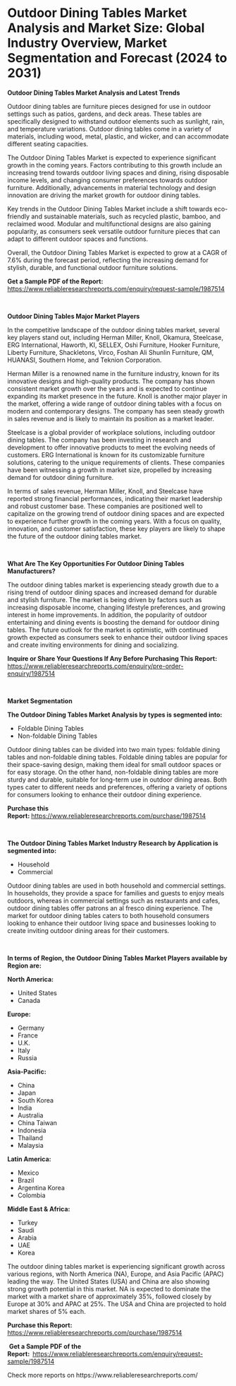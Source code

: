 <p><h1>Outdoor Dining Tables Market Analysis and Market Size: Global Industry Overview, Market Segmentation and Forecast (2024 to 2031)</h1></p><p><strong>Outdoor Dining Tables Market Analysis and Latest Trends</strong></p>
<p><p>Outdoor dining tables are furniture pieces designed for use in outdoor settings such as patios, gardens, and deck areas. These tables are specifically designed to withstand outdoor elements such as sunlight, rain, and temperature variations. Outdoor dining tables come in a variety of materials, including wood, metal, plastic, and wicker, and can accommodate different seating capacities.</p><p>The Outdoor Dining Tables Market is expected to experience significant growth in the coming years. Factors contributing to this growth include an increasing trend towards outdoor living spaces and dining, rising disposable income levels, and changing consumer preferences towards outdoor furniture. Additionally, advancements in material technology and design innovation are driving the market growth for outdoor dining tables.</p><p>Key trends in the Outdoor Dining Tables Market include a shift towards eco-friendly and sustainable materials, such as recycled plastic, bamboo, and reclaimed wood. Modular and multifunctional designs are also gaining popularity, as consumers seek versatile outdoor furniture pieces that can adapt to different outdoor spaces and functions.</p><p>Overall, the Outdoor Dining Tables Market is expected to grow at a CAGR of 7.6% during the forecast period, reflecting the increasing demand for stylish, durable, and functional outdoor furniture solutions.</p></p>
<p><strong>Get a Sample PDF of the Report:&nbsp;</strong> <a href="https://www.reliableresearchreports.com/enquiry/request-sample/1987514">https://www.reliableresearchreports.com/enquiry/request-sample/1987514</a></p>
<p>&nbsp;</p>
<p><strong>Outdoor Dining Tables Major Market Players</strong></p>
<p><p>In the competitive landscape of the outdoor dining tables market, several key players stand out, including Herman Miller, Knoll, Okamura, Steelcase, ERG International, Haworth, KI, SELLEX, Oshi Furniture, Hooker Furniture, Liberty Furniture, Shackletons, Virco, Foshan Ali Shunlin Furniture, QM, HUANASI, Southern Home, and Teknion Corporation. </p><p>Herman Miller is a renowned name in the furniture industry, known for its innovative designs and high-quality products. The company has shown consistent market growth over the years and is expected to continue expanding its market presence in the future. Knoll is another major player in the market, offering a wide range of outdoor dining tables with a focus on modern and contemporary designs. The company has seen steady growth in sales revenue and is likely to maintain its position as a market leader.</p><p>Steelcase is a global provider of workplace solutions, including outdoor dining tables. The company has been investing in research and development to offer innovative products to meet the evolving needs of customers. ERG International is known for its customizable furniture solutions, catering to the unique requirements of clients. These companies have been witnessing a growth in market size, propelled by increasing demand for outdoor dining furniture.</p><p>In terms of sales revenue, Herman Miller, Knoll, and Steelcase have reported strong financial performances, indicating their market leadership and robust customer base. These companies are positioned well to capitalize on the growing trend of outdoor dining spaces and are expected to experience further growth in the coming years. With a focus on quality, innovation, and customer satisfaction, these key players are likely to shape the future of the outdoor dining tables market.</p></p>
<p>&nbsp;</p>
<p><strong>What Are The Key Opportunities For Outdoor Dining Tables Manufacturers?</strong></p>
<p><p>The outdoor dining tables market is experiencing steady growth due to a rising trend of outdoor dining spaces and increased demand for durable and stylish furniture. The market is being driven by factors such as increasing disposable income, changing lifestyle preferences, and growing interest in home improvements. In addition, the popularity of outdoor entertaining and dining events is boosting the demand for outdoor dining tables. The future outlook for the market is optimistic, with continued growth expected as consumers seek to enhance their outdoor living spaces and create inviting environments for dining and socializing.</p></p>
<p><strong>Inquire or Share Your Questions If Any Before Purchasing This Report:</strong> <a href="https://www.reliableresearchreports.com/enquiry/pre-order-enquiry/1987514">https://www.reliableresearchreports.com/enquiry/pre-order-enquiry/1987514</a></p>
<p>&nbsp;</p>
<p><strong>Market Segmentation</strong></p>
<p><strong>The Outdoor Dining Tables Market Analysis by types is segmented into:</strong></p>
<p><ul><li>Foldable Dining Tables</li><li>Non-foldable Dining Tables</li></ul></p>
<p><p>Outdoor dining tables can be divided into two main types: foldable dining tables and non-foldable dining tables. Foldable dining tables are popular for their space-saving design, making them ideal for small outdoor spaces or for easy storage. On the other hand, non-foldable dining tables are more sturdy and durable, suitable for long-term use in outdoor dining areas. Both types cater to different needs and preferences, offering a variety of options for consumers looking to enhance their outdoor dining experience.</p></p>
<p><strong>Purchase this Report:&nbsp;</strong><a href="https://www.reliableresearchreports.com/purchase/1987514">https://www.reliableresearchreports.com/purchase/1987514</a></p>
<p>&nbsp;</p>
<p><strong>The Outdoor Dining Tables Market Industry Research by Application is segmented into:</strong></p>
<p><ul><li>Household</li><li>Commercial</li></ul></p>
<p><p>Outdoor dining tables are used in both household and commercial settings. In households, they provide a space for families and guests to enjoy meals outdoors, whereas in commercial settings such as restaurants and cafes, outdoor dining tables offer patrons an al fresco dining experience. The market for outdoor dining tables caters to both household consumers looking to enhance their outdoor living space and businesses looking to create inviting outdoor dining areas for their customers.</p></p>
<p>&nbsp;</p>
<p><strong>In terms of Region, the Outdoor Dining Tables Market Players available by Region are:</strong></p>
<p>
    <p> <strong> North America: </strong>
        <ul>
            <li>United States</li>
            <li>Canada</li>
        </ul>
        </p> 
    <p> <strong> Europe: </strong>
        <ul>
            <li>Germany</li>
            <li>France</li>
            <li>U.K.</li>
            <li>Italy</li>
            <li>Russia</li>
        </ul>
        </p> 
    <p> <strong> Asia-Pacific: </strong>
        <ul>
            <li>China</li>
            <li>Japan</li>
            <li>South Korea</li>
            <li>India</li>
            <li>Australia</li>
            <li>China Taiwan</li>
            <li>Indonesia</li>
            <li>Thailand</li>
            <li>Malaysia</li>
        </ul>
        </p> 
    <p> <strong> Latin America: </strong>
        <ul>
            <li>Mexico</li>
            <li>Brazil</li>
            <li>Argentina Korea</li>
            <li>Colombia</li>
        </ul>
        </p> 
    <p> <strong> Middle East & Africa: </strong>
        <ul>
            <li>Turkey</li>
            <li>Saudi</li>
            <li>Arabia</li>
            <li>UAE</li>
            <li>Korea</li>
        </ul>
    </p>
    </p>
<p><p>The outdoor dining tables market is experiencing significant growth across various regions, with North America (NA), Europe, and Asia Pacific (APAC) leading the way. The United States (USA) and China are also showing strong growth potential in this market. NA is expected to dominate the market with a market share of approximately 35%, followed closely by Europe at 30% and APAC at 25%. The USA and China are projected to hold market shares of 5% each.</p></p>
<p><strong>Purchase this Report: </strong><a href="https://www.reliableresearchreports.com/purchase/1987514">https://www.reliableresearchreports.com/purchase/1987514</a></p>
<p>&nbsp;<strong>Get a Sample PDF of the Report:&nbsp;&nbsp;</strong><a href="https://www.reliableresearchreports.com/enquiry/request-sample/1987514">https://www.reliableresearchreports.com/enquiry/request-sample/1987514</a></p>
<p><strong></strong></p>
<p>Check more reports on https://www.reliableresearchreports.com/</p>
